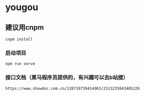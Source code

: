# yougou

## 建议用cnpm
```
cnpm install
```

### 启动项目
```
npm run serve
```

### 接口文档（黑马程序员提供的，有兴趣可以去b站搜）
```
https://www.showdoc.com.cn/128719739414963/2513235043485226
```

